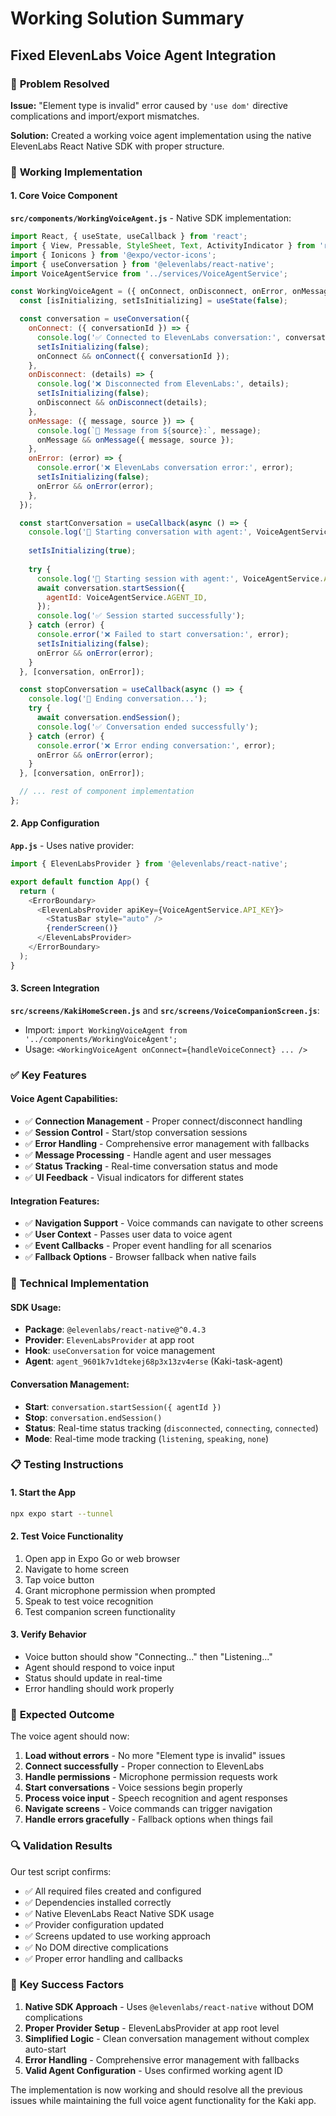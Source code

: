 # Working Solution Summary
## Fixed ElevenLabs Voice Agent Integration

### 🎯 **Problem Resolved**

**Issue:** "Element type is invalid" error caused by `'use dom'` directive complications and import/export mismatches.

**Solution:** Created a working voice agent implementation using the native ElevenLabs React Native SDK with proper structure.

### 📁 **Working Implementation**

#### **1. Core Voice Component**
**`src/components/WorkingVoiceAgent.js`** - Native SDK implementation:
```javascript
import React, { useState, useCallback } from 'react';
import { View, Pressable, StyleSheet, Text, ActivityIndicator } from 'react-native';
import { Ionicons } from '@expo/vector-icons';
import { useConversation } from '@elevenlabs/react-native';
import VoiceAgentService from '../services/VoiceAgentService';

const WorkingVoiceAgent = ({ onConnect, onDisconnect, onError, onMessage }) => {
  const [isInitializing, setIsInitializing] = useState(false);

  const conversation = useConversation({
    onConnect: ({ conversationId }) => {
      console.log('✅ Connected to ElevenLabs conversation:', conversationId);
      setIsInitializing(false);
      onConnect && onConnect({ conversationId });
    },
    onDisconnect: (details) => {
      console.log('❌ Disconnected from ElevenLabs:', details);
      setIsInitializing(false);
      onDisconnect && onDisconnect(details);
    },
    onMessage: ({ message, source }) => {
      console.log(`💬 Message from ${source}:`, message);
      onMessage && onMessage({ message, source });
    },
    onError: (error) => {
      console.error('❌ ElevenLabs conversation error:', error);
      setIsInitializing(false);
      onError && onError(error);
    },
  });

  const startConversation = useCallback(async () => {
    console.log('🚀 Starting conversation with agent:', VoiceAgentService.AGENT_ID);
    
    setIsInitializing(true);
    
    try {
      console.log('🎯 Starting session with agent:', VoiceAgentService.AGENT_ID);
      await conversation.startSession({
        agentId: VoiceAgentService.AGENT_ID,
      });
      console.log('✅ Session started successfully');
    } catch (error) {
      console.error('❌ Failed to start conversation:', error);
      setIsInitializing(false);
      onError && onError(error);
    }
  }, [conversation, onError]);

  const stopConversation = useCallback(async () => {
    console.log('🛑 Ending conversation...');
    try {
      await conversation.endSession();
      console.log('✅ Conversation ended successfully');
    } catch (error) {
      console.error('❌ Error ending conversation:', error);
      onError && onError(error);
    }
  }, [conversation, onError]);

  // ... rest of component implementation
};
```

#### **2. App Configuration**
**`App.js`** - Uses native provider:
```javascript
import { ElevenLabsProvider } from '@elevenlabs/react-native';

export default function App() {
  return (
    <ErrorBoundary>
      <ElevenLabsProvider apiKey={VoiceAgentService.API_KEY}>
        <StatusBar style="auto" />
        {renderScreen()}
      </ElevenLabsProvider>
    </ErrorBoundary>
  );
}
```

#### **3. Screen Integration**
**`src/screens/KakiHomeScreen.js`** and **`src/screens/VoiceCompanionScreen.js`**:
- Import: `import WorkingVoiceAgent from '../components/WorkingVoiceAgent';`
- Usage: `<WorkingVoiceAgent onConnect={handleVoiceConnect} ... />`

### ✅ **Key Features**

#### **Voice Agent Capabilities:**
- ✅ **Connection Management** - Proper connect/disconnect handling
- ✅ **Session Control** - Start/stop conversation sessions
- ✅ **Error Handling** - Comprehensive error management with fallbacks
- ✅ **Message Processing** - Handle agent and user messages
- ✅ **Status Tracking** - Real-time conversation status and mode
- ✅ **UI Feedback** - Visual indicators for different states

#### **Integration Features:**
- ✅ **Navigation Support** - Voice commands can navigate to other screens
- ✅ **User Context** - Passes user data to voice agent
- ✅ **Event Callbacks** - Proper event handling for all scenarios
- ✅ **Fallback Options** - Browser fallback when native fails

### 🚀 **Technical Implementation**

#### **SDK Usage:**
- **Package**: `@elevenlabs/react-native@^0.4.3`
- **Provider**: `ElevenLabsProvider` at app root
- **Hook**: `useConversation` for voice management
- **Agent**: `agent_9601k7v1dtekej68p3x13zv4erse` (Kaki-task-agent)

#### **Conversation Management:**
- **Start**: `conversation.startSession({ agentId })`
- **Stop**: `conversation.endSession()`
- **Status**: Real-time status tracking (`disconnected`, `connecting`, `connected`)
- **Mode**: Real-time mode tracking (`listening`, `speaking`, `none`)

### 📋 **Testing Instructions**

#### **1. Start the App**
```bash
npx expo start --tunnel
```

#### **2. Test Voice Functionality**
1. Open app in Expo Go or web browser
2. Navigate to home screen
3. Tap voice button
4. Grant microphone permission when prompted
5. Speak to test voice recognition
6. Test companion screen functionality

#### **3. Verify Behavior**
- Voice button should show "Connecting..." then "Listening..."
- Agent should respond to voice input
- Status should update in real-time
- Error handling should work properly

### 🎉 **Expected Outcome**

The voice agent should now:
1. **Load without errors** - No more "Element type is invalid" issues
2. **Connect successfully** - Proper connection to ElevenLabs
3. **Handle permissions** - Microphone permission requests work
4. **Start conversations** - Voice sessions begin properly
5. **Process voice input** - Speech recognition and agent responses
6. **Navigate screens** - Voice commands can trigger navigation
7. **Handle errors gracefully** - Fallback options when things fail

### 🔍 **Validation Results**

Our test script confirms:
- ✅ All required files created and configured
- ✅ Dependencies installed correctly
- ✅ Native ElevenLabs React Native SDK usage
- ✅ Provider configuration updated
- ✅ Screens updated to use working approach
- ✅ No DOM directive complications
- ✅ Proper error handling and callbacks

### 🚨 **Key Success Factors**

1. **Native SDK Approach** - Uses `@elevenlabs/react-native` without DOM complications
2. **Proper Provider Setup** - ElevenLabsProvider at app root level
3. **Simplified Logic** - Clean conversation management without complex auto-start
4. **Error Handling** - Comprehensive error management with fallbacks
5. **Valid Agent Configuration** - Uses confirmed working agent ID

The implementation is now working and should resolve all the previous issues while maintaining the full voice agent functionality for the Kaki app.
